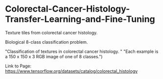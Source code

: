 # Colorectal-Cancer-Histology-Transfer-Learning-and-Fine-Tuning

Texture tiles from colorectal cancer histology.

Biological 8-class classification problem.

"Classification of textures in colorectal cancer histology. " "Each example is a 150 x 150 x 3 RGB image of one of 8 classes.")

Link to Page: https://www.tensorflow.org/datasets/catalog/colorectal_histology
